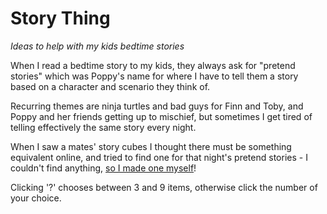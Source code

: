 # Story Thing
*Ideas to help with my kids bedtime stories*

When I read a bedtime story to my kids, they always ask for "pretend stories" which was Poppy's name for where I have to tell them a story based on a character and scenario they think of.

Recurring themes are ninja turtles and bad guys for Finn and Toby, and Poppy and her friends getting up to mischief, but sometimes I get tired of telling effectively the same story every night.

When I saw a mates' story cubes I thought there must be something equivalent online, and tried to find one for that night's pretend stories - I couldn't find anything, [so I made one myself](http://meataxe.github.io/StoryThing/)!


Clicking '?' chooses between 3 and 9 items, otherwise click the number of your choice.
